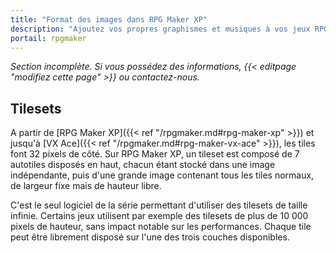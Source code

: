 ```yaml
---
title: "Format des images dans RPG Maker XP"
description: "Ajoutez vos propres graphismes et musiques à vos jeux RPG Maker. Suivez notre guide pour importer vos fichiers dans le bon format."
portail: rpgmaker
---
```


*Section incomplète. Si vous possédez des informations, {{< editpage "modifiez cette page" >}} ou contactez-nous.*

## Tilesets

A partir de [RPG Maker XP]({{< ref "/rpgmaker.md#rpg-maker-xp" >}}) et jusqu'à [VX Ace]({{< ref "/rpgmaker.md#rpg-maker-vx-ace" >}}), les tiles font 32 pixels de côté. Sur RPG Maker XP, un tileset est composé de 7 autotiles disposés en haut, chacun étant stocké dans une image indépendante, puis d'une grande image contenant tous les tiles normaux, de largeur fixe mais de hauteur libre.

C'est le seul logiciel de la série permettant d'utiliser des tilesets de taille infinie. Certains jeux utilisent par exemple des tilesets de plus de 10 000 pixels de hauteur, sans impact notable sur les performances. Chaque tile peut être librement disposé sur l'une des trois couches disponibles.
